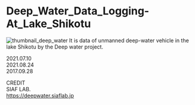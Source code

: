 # Deep_Water_Data_Logging-At_Lake_Shikotu
<img src="https://github.com/siaflab/Deep_Water_Data_Logging-Lake_Shikotu/blob/main/thumbnail_deep_water.png" alt="thumbnail_deep_water" title="thumbnail_deep_water">  
It is data of unmanned deep-water vehicle in the lake Shikotu by the Deep water project.
  
2021.07.10  
2021.08.24  
2017.09.28  
  
CREDIT  
SIAF LAB.  
https://deepwater.siaflab.jp
